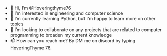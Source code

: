 - 👋 Hi, I’m @Hoveringthyme76
- 👀 I’m interested in engineering and computer science
- 🌱 I’m currently learning Python, but I'm happy to learn more on other topics
- 💞️ I’m looking to collaborate on any projects that are related to computer programming to broaden my current knowledge
- 📫 How can you reach me? By DM me on discord by typing HoveringThyme 76.

<!---
Hoveringthyme76/Hoveringthyme76 is a ✨ special ✨ repository because its `README.md` (this file) appears on your GitHub profile.
You can click the Preview link to take a look at your changes.
--->
